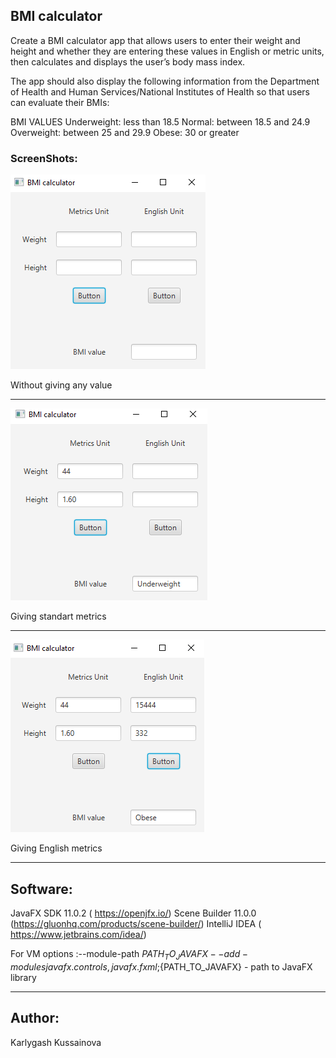 ## BMI calculator

Create a BMI calculator app that allows users to enter their weight and height and whether they are entering these values in English or metric units, then calculates and displays the user’s body mass index.

The app should also display the following information from the Department of Health and Human Services/National Institutes of Health so that users can evaluate their BMIs:

BMI VALUES
Underweight:	less than 18.5
Normal:	between 18.5 and 24.9
Overweight:	between 25 and 29.9
Obese:	30 or greater

### ScreenShots:
![](img1.PNG) 

Without giving any value

---
![](img2.PNG) 

Giving standart metrics

---
![](img3.PNG) 

Giving English metrics

---

## Software:
JavaFX SDK 11.0.2 ( https://openjfx.io/)
Scene Builder 11.0.0 (https://gluonhq.com/products/scene-builder/)
IntelliJ IDEA ( https://www.jetbrains.com/idea/)

For VM options :--module-path ${PATH_TO_JAVAFX} --add-modules javafx.controls,javafx.fxml ;${PATH_TO_JAVAFX} - path to JavaFX library 

---

## Author:
Karlygash Kussainova
